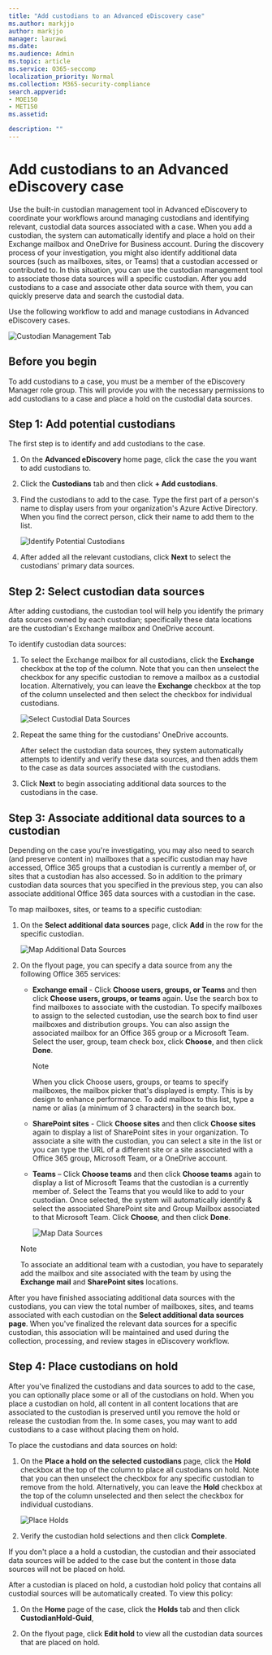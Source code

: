 ```yaml
---
title: "Add custodians to an Advanced eDiscovery case"
ms.author: markjjo
author: markjjo
manager: laurawi
ms.date: 
ms.audience: Admin
ms.topic: article
ms.service: O365-seccomp
localization_priority: Normal
ms.collection: M365-security-compliance 
search.appverid: 
- MOE150
- MET150
ms.assetid: 

description: ""
---
```


# Add custodians to an Advanced eDiscovery case

Use the built-in custodian management tool in Advanced eDiscovery to coordinate your workflows around managing custodians and identifying relevant, custodial data sources associated with a case. When you add a custodian, the system can automatically identify and place a hold on their Exchange mailbox and OneDrive for Business account. During the discovery process of your investigation, you might also identify additional data sources (such as mailboxes, sites, or Teams) that a custodian accessed or contributed to. In this situation, you can use the custodian management tool to associate those data sources will a specific custodian. After you add custodians to a case and associate other data source with them, you can quickly preserve data and search the custodial data.

Use the following workflow to add and manage custodians in Advanced eDiscovery cases. 

![Custodian Management Tab](../media/CustodianMgtPage.png)

## Before you begin

To add custodians to a case, you must be a member of the eDiscovery Manager role group. This will provide you with the necessary permissions to add custodians to a case and place a hold on the custodial data sources.


## Step 1: Add potential custodians

The first step is to identify and add custodians to the case.

1. On the **Advanced eDiscovery** home page, click the case the you want to add custodians to. 
 
2. Click the **Custodians** tab and then click **+ Add custodians**.

3. Find the custodians to add  to the case. Type the first part of a person's name to display users from your organization's Azure Active Directory. When you find the correct person, click their name to add them to the list.

   ![Identify Potential Custodians](../media/AddCustodianStep1.png)
 
4. After added all the relevant custodians, click **Next** to select the custodians' primary data sources.
  
## Step 2: Select custodian data sources

After adding custodians, the custodian tool will help you identify the primary data sources owned by each custodian; specifically these data locations are the custodian's Exchange mailbox and OneDrive account. 

To identify custodian data sources: 

1. To select the Exchange mailbox for all custodians, click the **Exchange** checkbox at the top of the column. Note that you can then unselect the checkbox for any specific custodian to remove a mailbox as a custodial location. Alternatively, you can leave the **Exchange** checkbox at the top of the column unselected and then select the checkbox for individual custodians. 
 
   ![Select Custodial Data Sources](../media/AddCustodianStep2.png)
 
2. Repeat the same thing for the custodians' OneDrive accounts. 

    After select the custodian data sources, they system automatically attempts to identify and verify these data sources, and then adds them to the case as data sources associated with the custodians.
 
4. Click **Next** to begin associating additional data sources to the custodians in the case.

## Step 3: Associate additional data sources to a custodian

Depending on the case you're investigating, you may also need to search (and preserve content in) mailboxes that a specific custodian may have accessed, Office 365 groups that a custodian is currently a member of, or sites that a custodian has also accessed. So in addition to the primary custodian data sources that you specified in the previous step, you can also associate additional Office 365 data sources with a custodian in the case. 

To map mailboxes, sites, or teams to a specific custodian:

1. On the **Select additional data sources** page, click **Add** in the row for the specific custodian. 
  
   ![Map Additional Data Sources](../media/AddCustodianStep3.PNG)

2. On the flyout page, you can specify a data source from any the following Office 365 services:
  
   -  **Exchange email** - Click **Choose users, groups, or Teams** and then click **Choose users, groups, or teams** again. Use the search box to find mailboxes to associate with the custodian. To specify mailboxes to assign to the selected custodian, use the search box to find user mailboxes and distribution groups. You can also assign the associated mailbox for an Office 365 group or a Microsoft Team. Select the user, group, team check box, click **Choose**, and then click **Done**.

        > [!NOTE]
        > When you click Choose users, groups, or teams to specify mailboxes, the mailbox picker that's displayed is empty. This is by design to enhance performance. To add mailbox to this list, type a name or alias (a minimum of 3 characters) in the search box.
     
     - **SharePoint sites** - Click **Choose sites** and then click **Choose sites** again to display a list of SharePoint sites in your organization. To associate a site with the custodian, you can select a site in the list or you can type the URL of a different site or a site associated with a Office 365 group, Microsoft Team, or a OneDrive account.
     
     - **Teams** – Click **Choose teams** and then click **Choose teams** again to display a list of Microsoft Teams that the custodian is a currently member of. Select the Teams that you would like to add to your custodian. Once selected, the system will automatically identify & select the associated SharePoint site and Group Mailbox associated to that Microsoft Team. Click **Choose**, and then click **Done**.

       ![Map Data Sources](../media/AddCustodianStep4.PNG)
        
      > [!NOTE]
      > To associate an additional team with a custodian, you have to separately add the mailbox and site associated with the team by using the **Exchange mail** and **SharePoint sites** locations.

After you have finished associating additional data sources with the custodians, you can view the total number of mailboxes, sites, and teams associated with each custodian on the **Select additional data sources page**. When you've finalized the relevant data sources for a specific custodian, this association will be maintained and used during the collection, processing, and review stages in eDiscovery workflow.

## Step 4: Place custodians on hold

After you've finalized the custodians and data sources to add to the case, you can optionally place some or all of the custodians on hold. When you place a custodian on hold, all content in all content locations that are associated to the custodian is preserved until you remove the hold or release the custodian from the. In some cases, you may want to add custodians to a case without placing them on hold.

To place the custodians and data sources on hold:

1. On the **Place a hold on the selected custodians** page, click the **Hold** checkbox at the top of the column to place all custodians on hold. Note that you can then unselect the checkbox for any specific custodian to remove from the hold. Alternatively, you can leave the **Hold** checkbox at the top of the column unselected and then select the checkbox for individual custodians. 
 
   ![Place Holds](../media/AddCustodianStep5.PNG)

2. Verify the custodian hold selections and then click **Complete**.

If you don't place a a hold a custodian, the custodian and their associated data sources will be added to the case but the content in those data sources will not be placed on hold.

After a custodian is placed on hold, a custodian hold policy that contains all custodial sources will be automatically created. To view this policy:

1. On the **Home** page of the case, click the **Holds** tab and then click **CustodianHold-Guid**,  

2. On the flyout page, click **Edit hold** to view all the custodian data sources that are placed on hold.

